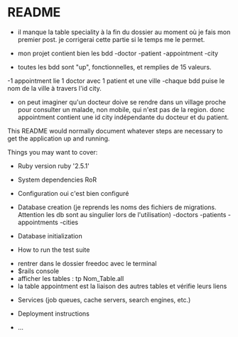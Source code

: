 # README


- il manque la table speciality à la fin du dossier au moment où je fais mon premier post. je corrigerai cette partie si le temps me le permet.

- mon projet contient bien les bdd
-doctor
-patient
-appointment
-city

- toutes les bdd sont "up", fonctionnelles, et remplies de 15 valeurs.

-1 appointment lie 1 doctor avec 1 patient et une ville
-chaque bdd puise le nom de la ville à travers l'id city.
- on peut imaginer qu'un docteur doive se rendre dans un village proche pour consulter un malade, non mobile, qui n'est pas de la region. donc appointment contient une id city indépendante du docteur et du patient.


This README would normally document whatever steps are necessary to get the
application up and running.

Things you may want to cover:

* Ruby version
ruby '2.5.1'

* System dependencies
RoR

* Configuration
oui c'est bien configuré

* Database creation (je reprends les noms des fichiers de migrations. Attention les db sont au singulier lors de l'utilisation)
-doctors
-patients
-appointments
-cities

* Database initialization

* How to run the test suite
- rentrer dans le dossier freedoc avec le terminal
- $rails console
- afficher les tables : tp Nom_Table.all
- la table appointment est la liaison des autres tables et vérifie leurs liens

* Services (job queues, cache servers, search engines, etc.)

* Deployment instructions

* ...

